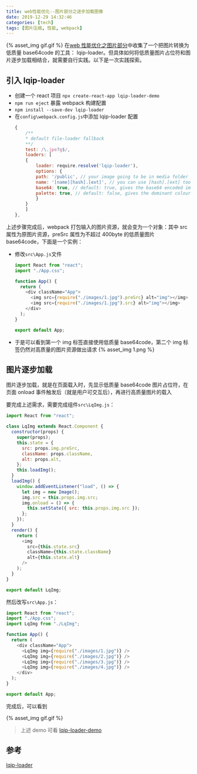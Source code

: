 ```yaml
---
title: web性能优化--图片部分之逐步加载图像
date: 2019-12-29 14:32:46
categories: [tech]
tags: [图片压缩, 性能, webpack]
---
```


{% asset_img gif.gif %}
在[web 性能优化之图片部分](https://evanhongyousan.github.io/2019/12/28/img-optimizer/)中收集了一个把图片转换为低质量 base64code 的工具： lqip-loader。但具体如何将低质量图片占位符和图片逐步加载相结合，就需要自行实践。以下是一次实践探索。

<escape><!-- more --></escape>

## 引入 lqip-loader

- 创建一个 react 项目 `npx create-react-app lqip-loader-demo`
- `npm run eject` 暴露 webpack 构建配置
- `npm install --save-dev lqip-loader`
- 在`config\webpack.config.js`中添加 lqip-loader 配置
  ```javascript
  {
      /**
      * default file-loader fallback
      **/
      test: /\.jpe?g$/,
      loaders: [
      {
          loader: require.resolve('lqip-loader'),
          options: {
          path: '/public', // your image going to be in media folder in the output dir
          name: '[name][hash].[ext]', // you can use [hash].[ext] too if you wish,
          base64: true, // default: true, gives the base64 encoded image
          palette: true, // default: false, gives the dominant colours palette
          }
      }
      ]
  },
  ```

上述步骤完成后，webpack 打包输入的图片资源，就会变为一个对象：其中 src 属性为原图片资源，preSrc 属性为不超过 400byte 的低质量图片 base64code，下面是一个实例：

- 修改`src\App.js`文件

  ```javascript
  import React from "react";
  import "./App.css";

  function App() {
    return (
      <div className="App">
        <img src={require("./images/1.jpg").preSrc} alt="img"></img>
        <img src={require("./images/1.jpg").src} alt="img"></img>
      </div>
    );
  }

  export default App;
  ```

- 于是可以看到第一个 img 标签直接使用低质量 base64code，第二个 img 标签仍然对高质量的图片资源做出请求
  {% asset_img 1.png %}

## 图片逐步加载

图片逐步加载，就是在页面载入时，先显示低质量 base64code 图片占位符，在页面 onload 事件触发后（就是用户可交互后），再进行高质量图片的载入

要完成上述需求，需要完成组件`src\LqImg.js`：

```javascript
import React from "react";

class LqImg extends React.Component {
  constructor(props) {
    super(props);
    this.state = {
      src: props.img.preSrc,
      className: props.className,
      alt: props.alt,
    };
    this.loadImg();
  }
  loadImg() {
    window.addEventListener("load", () => {
      let img = new Image();
      img.src = this.props.img.src;
      img.onload = () => {
        this.setState({ src: this.props.img.src });
      };
    });
  }
  render() {
    return (
      <img
        src={this.state.src}
        className={this.state.className}
        alt={this.state.alt}
      />
    );
  }
}

export default LqImg;
```

然后改写`src\App.js`：

```javascript
import React from "react";
import "./App.css";
import LqImg from "./LqImg";

function App() {
  return (
    <div className="App">
      <LqImg img={require("./images/1.jpg")} />
      <LqImg img={require("./images/2.jpg")} />
      <LqImg img={require("./images/3.jpg")} />
      <LqImg img={require("./images/4.jpg")} />
    </div>
  );
}

export default App;
```

完成后，可以看到

{% asset_img gif.gif %}

> 上述 demo 可看 [lqip-loader-demo](https://github.com/EvanHongYousan/lqip-loader-demo)

## 参考

[lqip-loader](https://github.com/zouhir/lqip-loader)

